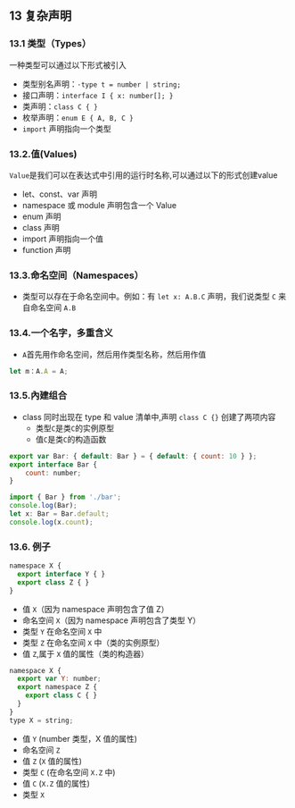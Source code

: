  ## 13 复杂声明 

 ### 13.1 类型（Types） 

一种类型可以通过以下形式被引入

* 类型别名声明：`·type t = number | string;`
* 接口声明：`interface I { x: number[]; }`
* 类声明：`class C { }`
* 枚举声明：`enum E { A, B, C }`
* `import` 声明指向一个类型

 ### 13.2.值(Values) 

`Value`是我们可以在表达式中引用的运行时名称,可以通过以下的形式创建value

* let、const、var 声明
* namespace 或 module 声明包含一个 Value
* enum 声明
* class 声明
* import 声明指向一个值
* function 声明

 ### 13.3.命名空间（Namespaces） 

* 类型可以存在于命名空间中。例如：有 `let x: A.B.C` 声明，我们说类型 `C` 来自命名空间 `A.B`

 ### 13.4.一个名字，多重含义 

* `A`首先用作命名空间，然后用作类型名称，然后用作值

```javascript
let m：A.A = A;
```

 ### 13.5.內建组合 

* class 同时出现在 type 和 value 清单中,声明 `class C {}` 创建了两项内容
  * 类型`C`是类`C`的实例原型
  * 值`C`是类`C`的构造函数

```javascript
export var Bar: { default: Bar } = { default: { count: 10 } };
export interface Bar {
    count: number;
}
```

```javascript
import { Bar } from './bar';
console.log(Bar);
let x: Bar = Bar.default;
console.log(x.count);
```

 ### 13.6. 例子 

```javascript
namespace X {
  export interface Y { }
  export class Z { }
}
```

* 值 `X`（因为 namespace 声明包含了值 Z）
* 命名空间 `X`（因为 namespace 声明包含了类型 Y）
* 类型 `Y` 在命名空间 `X` 中
* 类型 `Z` 在命名空间 `X` 中（类的实例原型）
* 值 `Z`,属于 `X` 值的属性（类的构造器）

```javascript
namespace X {
  export var Y: number;
  export namespace Z {
    export class C { }
  }
}
type X = string;
```

* 值 `Y` (number 类型，X 值的属性)
* 命名空间 `Z`
* 值 `Z` (`X` 值的属性)
* 类型 `C` (在命名空间 `X.Z` 中)
* 值 `C` (`X.Z` 值的属性)
* 类型 `X`